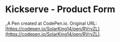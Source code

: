 # Kickserve - Product Form
 _A Pen created at CodePen.io. Original URL: [https://codepen.io/SolarKing14/pen/RVrvZL](https://codepen.io/SolarKing14/pen/RVrvZL).

 